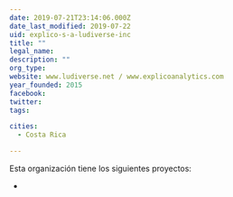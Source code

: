 ```yaml
---
date: 2019-07-21T23:14:06.000Z
date_last_modified: 2019-07-22
uid: explico-s-a-ludiverse-inc
title: ""
legal_name: 
description: ""
org_type: 
website: www.ludiverse.net / www.explicoanalytics.com
year_founded: 2015
facebook: 
twitter: 
tags:

cities: 
  - Costa Rica

---
```


Esta organización tiene los siguientes proyectos:

- [](/i/micongreso.html)
